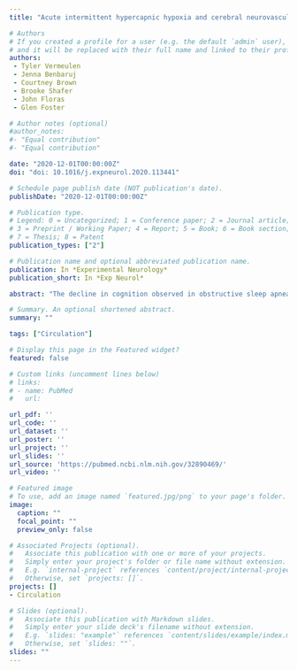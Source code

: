 ```yaml
---
title: "Acute intermittent hypercapnic hypoxia and cerebral neurovascular coupling in males and females."

# Authors
# If you created a profile for a user (e.g. the default `admin` user), write the username (folder name) here 
# and it will be replaced with their full name and linked to their profile.
authors:
 - Tyler Vermeulen
 - Jenna Benbaruj
 - Courtney Brown
 - Brooke Shafer
 - John Floras
 - Glen Foster

# Author notes (optional)
#author_notes:
#- "Equal contribution"
#- "Equal contribution"

date: "2020-12-01T00:00:00Z"
doi: "doi: 10.1016/j.expneurol.2020.113441"

# Schedule page publish date (NOT publication's date).
publishDate: "2020-12-01T00:00:00Z"

# Publication type.
# Legend: 0 = Uncategorized; 1 = Conference paper; 2 = Journal article;
# 3 = Preprint / Working Paper; 4 = Report; 5 = Book; 6 = Book section;
# 7 = Thesis; 8 = Patent
publication_types: ["2"]

# Publication name and optional abbreviated publication name.
publication: In *Experimental Neurology*
publication_short: In *Exp Neurol*

abstract: "The decline in cognition observed in obstructive sleep apnea is linked to intermittent hypercapnic hypoxia (IHH), which is known to impair cerebrovascular reactivity. Whether acute IHH impairs the matching of cerebral blood flow to metabolism (i.e., neurovascular coupling, NVC) is unknown. We hypothesized that acute IHH would reduce cerebral NVC. Healthy participants (N = 17, 8 females, 9 males; age: 22 ± 3 years) had cerebral NVC measured at baseline and following 40-min of IHH at 1-min cycles with 40-s of hypercapnic hypoxia (target PETO2 = 50 mmHg, PETCO2 = +4 mmHg above baseline) and 20-s of normoxia. Cerebral NVC was quantified as the absolute and relative posterior cerebral artery blood velocity (PCAV; transcranial Doppler) and conductance (PCACVC; PCAV/mean arterial pressure [MAP]) response to a visual stimulus paradigm. Following IHH, resting PCAV was unchanged, MAP increased (+4 ± 6 mmHg, P < 0.01) and PCACVC was reduced (-0.05 ± 0.04 cm/s/mmHg, P < 0.01). The peak PCAV response to visual stimuli was unchanged following IHH, but the absolute and relative peak PCACVC response was increased (+0.011 ± 0.019 cm/s/mmHg, P < 0.05 and +4.8 ± 6.1%, P < 0.01, respectively) suggesting an increased cerebral vasodilatory response. No change occurred in the plateau cerebral NVC response following IHH. Changes in resting MAP induced by IHH did not correlate with changes in relative peak PCACVC (r2 = 0.095, P = 0.23). Cerebral NVC did not differ between sexes across all time points and was unchanged following a time-matched air-breathing control. In summary, acute IHH increases peak but not plateau cerebral NVC potentially through IHH mediated neuroplasticity."

# Summary. An optional shortened abstract.
summary: ""

tags: ["Circulation"]

# Display this page in the Featured widget?
featured: false

# Custom links (uncomment lines below)
# links:
# - name: PubMed
#   url: 

url_pdf: ''
url_code: ''
url_dataset: ''
url_poster: ''
url_project: ''
url_slides: ''
url_source: 'https://pubmed.ncbi.nlm.nih.gov/32890469/'
url_video: ''

# Featured image
# To use, add an image named `featured.jpg/png` to your page's folder. 
image:
  caption: ""
  focal_point: ""
  preview_only: false

# Associated Projects (optional).
#   Associate this publication with one or more of your projects.
#   Simply enter your project's folder or file name without extension.
#   E.g. `internal-project` references `content/project/internal-project/index.md`.
#   Otherwise, set `projects: []`.
projects: []
- Circulation

# Slides (optional).
#   Associate this publication with Markdown slides.
#   Simply enter your slide deck's filename without extension.
#   E.g. `slides: "example"` references `content/slides/example/index.md`.
#   Otherwise, set `slides: ""`.
slides: ""
---
```

